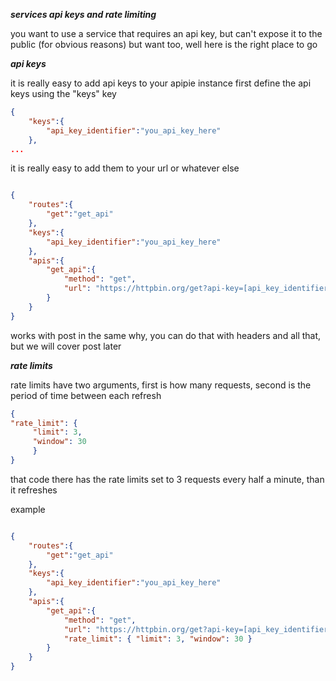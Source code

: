 ***services api keys and rate limiting***

you want to use a service that requires an api key, but can't expose it to the public (for obvious reasons) but want too, well here is the right place to go

>

***api keys***

it is really easy to add api keys to your apipie instance first define the api keys using the "keys" key

```json
{
    "keys":{
        "api_key_identifier":"you_api_key_here"
    },
...
```

it is really easy to add them to your url or whatever else

```json

{
    "routes":{
        "get":"get_api"
    },
    "keys":{
        "api_key_identifier":"you_api_key_here"
    },
    "apis":{
        "get_api":{
            "method": "get",
            "url": "https://httpbin.org/get?api-key=[api_key_identifier]"
        }
    }
}
```

works with post in the same why, you can do that with headers and all that, but we will cover post later

***rate limits***

rate limits have two arguments, first is how many requests, second is the period of time between each refresh

```json
{
"rate_limit": {
     "limit": 3, 
     "window": 30 
     }
}
```

that code there has the rate limits set to 3 requests every half a minute, than it refreshes

example
```json

{
    "routes":{
        "get":"get_api"
    },
    "keys":{
        "api_key_identifier":"you_api_key_here"
    },
    "apis":{
        "get_api":{
            "method": "get",
            "url": "https://httpbin.org/get?api-key=[api_key_identifier]",
            "rate_limit": { "limit": 3, "window": 30 }
        }
    }
}
```
